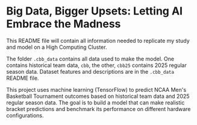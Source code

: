 # Big Data, Bigger Upsets: Letting AI Embrace the Madness
This README file will contain all information needed to replicate my study and model on a High Computing Cluster.

The folder ```.cbb_data``` contains all data used to make the model. One contains historical team data, ```cbb```, the other, ```cbb25``` contains 2025 regular season data.
Dataset features and descriptions are in the ```.cbb_data``` README file.

This project uses machine learning (TensorFlow) to predict NCAA Men's Basketball Tournament outcomes based on historical team data and 2025 regular season data. 
The goal is to build a model that can make realistic bracket predictions and benchmark its performance on different hardware configurations.

